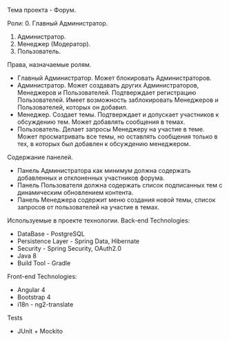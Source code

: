 Тема проекта - Форум.

Роли:
0. Главный Администратор.
1. Администратор.
2. Менеджер (Модератор).
3. Пользователь.

Права, назначаемые ролям.
- Главный Администратор.
Может блокировать Администраторов.
- Администратор.
 Может создавать других Администраторов, Менеджеров и Пользователей. Подтверждает регистрацию Пользователей. Имеет возможность заблокировать Менеджеров и Пользователей, которых он добавил.
- Менеджер. 
Создает темы. Подтверждает и допускает участников к обсуждению тем. Может добавлять сообщения в темах.
- Пользователь. Делает запросы Менеджеру на участие в теме. Может просматривать все темы, но оставлять сообщения только в тех, в которых был добавлен к обсуждению менеджером.

Содержание панелей.
- Панель Администратора как минимум должна содержать добавленных и отклоненных участников форума.
- Панель Пользователя должна содержать список подписанных тем с динамическим обновлением контента.
- Панель Менеджера содержит меню создания новой темы, список запросов от пользователей на участие в темах.

Используемые в проекте технологии.
Back-end Technologies:
- DataBase - PostgreSQL
- Persistence Layer - Spring Data, Hibernate
- Security - Spring Security, OAuth2.0
- Java 8
- Build Tool - Gradle

Front-end Technologies:
- Angular 4
- Bootstrap 4
- i18n - ng2-translate

Tests
- JUnit + Mockito